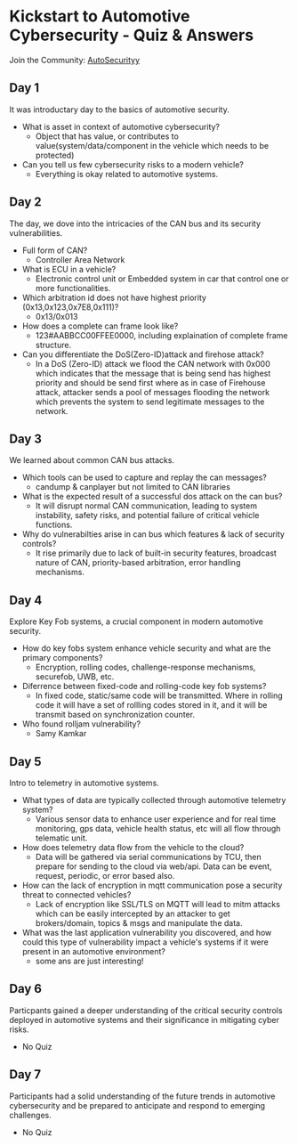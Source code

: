 # Kickstart to Automotive Cybersecurity - Quiz & Answers 
Join the Community: [AutoSecurityy](https://nas.io/autosecurityy)
## Day 1
It was introductary day to the basics of automotive 
security.
- What is asset in context of automotive cybersecurity?
  - Object that has value, or contributes to value(system/data/component in the vehicle which needs to be protected)
- Can you tell us few cybersecurity risks to a modern vehicle?
  - Everything is okay related to automotive systems.
## Day 2
The day, we dove into the intricacies of the CAN bus and its security vulnerabilities.
- Full form of CAN?
  - Controller Area Network
- What is ECU in a vehicle?
  - Electronic control unit or Embedded system in car that control one or more functionalities.
- Which arbitration id does not have highest priority (0x13,0x123,0x7E8,0x111)?
  - 0x13/0x013
- How does a complete can frame look like?
  - 123#AABBCC00FFEE0000, including explaination of complete frame structure. 
- Can you differentiate the DoS(Zero-ID)attack and firehose attack?
  - In a DoS (Zero-ID) attack we flood the CAN network with 0x000 which indicates that the message that is being send has highest priority and should be send first where as in case of Firehouse attack, attacker sends a pool of messages flooding the network which prevents the system to send legitimate messages to the network.
## Day 3
We learned about common CAN bus attacks.
- Which tools can be used to capture and replay the can messages?
  - candump & canplayer but not limited to CAN libraries
- What is the expected result of a successful dos attack on the can bus?
  - It will disrupt normal CAN communication, leading to system instability, safety risks, and potential failure of critical vehicle functions.
- Why do vulnerabilties arise in can bus which features & lack of security controls?
  - It rise primarily due to lack of built-in security features, broadcast nature of CAN, priority-based arbitration, error handling mechanisms.
## Day 4
Explore Key Fob systems, a crucial component in modern automotive 
security.
- How do key fobs system enhance vehicle security and what are the primary components?
  - Encryption, rolling codes, challenge-response mechanisms, securefob, UWB, etc.
- Diferrence between fixed-code and rolling-code key fob systems?
  - In fixed code, static/same code will be transmitted. Where in rolling code it will have a set of rollling codes stored in it, and it will be transmit based on synchronization counter.
- Who found rolljam vulnerability?
  - Samy Kamkar
## Day 5  
Intro to telemetry in automotive systems.
- What types of data are typically collected through automotive telemetry system?
  - Various sensor data to enhance user experience and for real time monitoring, gps data, vehicle health status, etc will all flow through telematic unit.
- How does telemetry data flow from the vehicle to the cloud?
  - Data will be gathered via serial communications by TCU, then prepare for sending to the cloud via web/api. Data can be event, request, periodic, or error based also.
- How can the lack of encryption in mqtt communication pose a security threat to connected vehicles?
  - Lack of encryption like SSL/TLS on MQTT will lead to mitm attacks which can be easily intercepted by an attacker to get brokers/domain, topics & msgs and manipulate the data.
- What was the last application vulnerability you discovered, and how could this type of vulnerability impact a vehicle's systems if it were present in an automotive environment?
  - some ans are just interesting!
## Day 6
Particpants gained a deeper understanding of the critical security controls deployed 
in automotive systems and their significance in mitigating cyber risks.
- No Quiz
## Day 7
Participants had a solid understanding of the future trends in automotive cybersecurity and be prepared to anticipate and 
respond to emerging challenges.
- No Quiz

